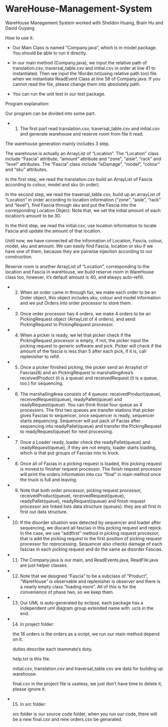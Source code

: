 # WareHouse-Management-System
WareHouse Management System worked with Sheldon Huang, Brain Hu and David Ouyang  

How to use it:

  - Our Main Class is named “Company.java”, which is in model package. You should be able to run it directly.


  - In our main method (Company.java), we input the relative path of translation.csv, traversal_table.csv and initial.csv in order at line     41 to instantiated. Then we input the 16order.txt(using relative path too) file when we instantiate ReadEvent Class at line 58 of         Company.java. If you cannot read the file, please change them into absolutely path.
 

  - You can run the unit test in our test package.


Program explanation:

Our program can be divided into some part. 

  - 1. The first part read translation.csv, traversal_table.csv and initial.csv and generate warehouse and reserve room from file it read. 

  The warehouse generation mainly includes 3 step. 

  The warehouse is actually an ArrayList of “Location”. 
  The “Location” class include “Fascia” attribute, “amount” attribute and “zone”, “aisle”, “rack” and “level” attributes. 
  The “Fascia” class include “isDamage”, “model”, “colour” and “sku” attributes.

  In the first step, we read the translation.csv build an ArrayList of Fascia according to colour, model and sku (in order).

  In the second step, we read the traversal_table.csv, build up an arrayList of “Location” in order according to location information       (“zone”, “aisle”, “rack” and “level”), find Fascia through sku and put the Fascia into the corresponding Location Object. Note that, we   set the initial amount of each location’s amount to be 30.

  In the third step, we read the initial.csv, use location information to locate Fascia and update the amount of that location.

  Until now, we have connected all the information of Location, Fascia, colour, model, sku and amount. We can easily find Fascia, location   or sku if we have one of them, because they are pairwise injection according to our construction.

  Reserve room is another ArrayList of “Location”, corresponding to the location and Fascia in wareHouse, we build reserve room in           WareHouse class too, however, it’s default amount is 40, and always auto-refill.

  - 2. When an order came in through fax, we make each order to be an Order object, this object includes sku, colour and model information     and we put Orders into order processor to store them. 

  - 3. Once order processor has 4 orders, we make 4 orders to be an PickingRequest object (ArrayList of 4 orders), and send PickingRequest     to PickingRequest processor.


  - 4. When a picker is ready, we let that picker check if the PickingRequest processor is empty, if not, the picker input the picking         request to generic software and pick. Picker will check if the amount of the fascia is less than 5 after each pick, if it is, call         replenisher to refill.


  - 5. Once a picker finished picking, the picker send an Arraylist of Fascias(8) and an PickingRequest to marshallingArea’s                  receivedProduct (it is a queue) and receivedRequest (it is a queue, too.) for sequencing.


  - 6. The marshallingArea consists of 4 queues: receivedProduct(queue), receivedRequest(queue), readyPallet(queue) and                       readyRequest(queue). You can think those four queue as 4 processors. The first two queues are transfer stations that picker gives         Fascias to sequencer, once sequencer is ready, sequencer starts sequencing. Sequencer will put pack of Facias after sequencing into       readyPallet(queue) and transfer the PickingRequest to readyRequest(queue) for next processing.


  - 7. Once a Loader ready, loader check the readyPallet(queue) and readyRequest(queue), if they are not empty, loader starts loading,         which is that put groups of Fascias into to truck.


  - 8. Once all of Facias in a picking request is loaded, this picking request is moved to finisher request processor. The finish request     processor will print the orders information into csv “final” in main method once the truck is full and leaving.


  - 9. Note that both order processor, picking request processor, receivedProduct(queue), receivedRequest(queue), readyPallet(queue),         readyRequest(queue) and finish request processor are linked lists data structure (queues). they are all first in first out data           structure.


  - 10. If the disorder situation was detected by sequencer and loader after sequencing, we discard all fascias in this picking request       and repick. In the case, we use “addfirst” method in picking request processor, that is add the picking request to the first position     of picking request processor for reprocessing. Sequencer also checks damage of each fascias in each picking request and do the same as     disorder Fascias.


  - 11. The Company.java is our main, and ReadEvents.java, ReadFile.java are just helper classes.



  - 12. Note that we designed “Fascia” to be a subclass of “Product”, “WareHouse” is observable and replenisher is observer and there is a     nearly empty class “loading room”. All of this is for the convenience of phase two, so we keep them.

  - 13. Our UML is auto-generated by eclipse, each package has a independent uml diagram group extended name with .ucls in the end.


  - 14. In project folder:

    the 16 orders is the orders as a script, we run our main method depend on it. 

    duties describe each teammate’s duty.

    help.txt is this file.

    initial.csv, translation.csv and traversal_table.csv are data for building up warehouse.

    final.csv in the project file is useless, we just don’t have time to delete it, please ignore it.



   - 15. In src folder:

     src folder is our source code folder, when you run our code, there will be a new final.csv and new orders.csv be genarated.
 
